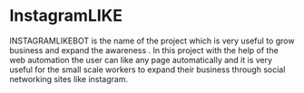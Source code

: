 # InstagramLIKE

INSTAGRAMLIKEBOT is the name of the project which is very useful to grow business and expand the awareness . In this project with the help of the web automation the user can like any page automatically and 
it is very useful for the small scale workers to expand their business through social networking sites like instagram.
